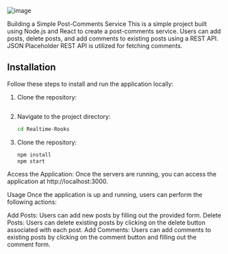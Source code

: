 ![image](https://github.com/Ashutosh0x/Post-Comments-Service/assets/161562995/8db1d540-070a-48d4-856c-fd8e7b067db0)


Building a Simple Post-Comments Service
This is a simple project built using Node.js and React to create a post-comments service. Users can add posts, delete posts, and add comments to existing posts using a REST API. JSON Placeholder REST API is utilized for fetching comments.

## Installation

Follow these steps to install and run the application locally:

1. Clone the repository:

   ```bash  https://github.com/Ashutosh0x/Post-Comments-Service.git

2. Navigate to the project directory:
   ```bash
   cd Realtime-Rooks

3. Clone the repository:

   ```bash
   npm install
   npm start

Access the Application:
Once the servers are running, you can access the application at http://localhost:3000.

Usage
Once the application is up and running, users can perform the following actions:

Add Posts: Users can add new posts by filling out the provided form.
Delete Posts: Users can delete existing posts by clicking on the delete button associated with each post.
Add Comments: Users can add comments to existing posts by clicking on the comment button and filling out the comment form.

